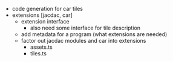 - code generation for car tiles
- extensions [jacdac, car]
  - extension interface
      - also need some interface for tile description
  - add metadata for a program (what extensions are needed)
  - factor out jacdac modules and car into extensions
    - assets.ts
    - tiles.ts
